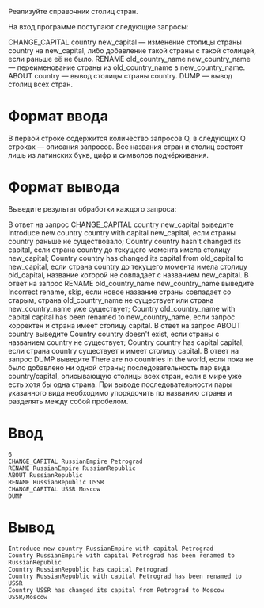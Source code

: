 Реализуйте справочник столиц стран.

На вход программе поступают следующие запросы:

CHANGE_CAPITAL country new_capital — изменение столицы страны country на new_capital, либо добавление такой страны с такой столицей, если раньше её не было.
RENAME old_country_name new_country_name — переименование страны из old_country_name в new_country_name.
ABOUT country — вывод столицы страны country.
DUMP — вывод столиц всех стран.

# Формат ввода
В первой строке содержится количество запросов Q, в следующих Q строках — описания запросов. Все названия стран и столиц состоят лишь из латинских букв, цифр и символов подчёркивания.

# Формат вывода
Выведите результат обработки каждого запроса:

В ответ на запрос CHANGE_CAPITAL country new_capital выведите
Introduce new country country with capital new_capital, если страны country раньше не существовало;
Country country hasn't changed its capital, если страна country до текущего момента имела столицу new_capital;
Country country has changed its capital from old_capital to new_capital, если страна country до текущего момента имела столицу old_capital, название которой не совпадает с названием new_capital.
В ответ на запрос RENAME old_country_name new_country_name выведите
Incorrect rename, skip, если новое название страны совпадает со старым, страна old_country_name не существует или страна new_country_name уже существует;
Country old_country_name with capital capital has been renamed to new_country_name, если запрос корректен и страна имеет столицу capital.
В ответ на запрос ABOUT country выведите
Country country doesn't exist, если страны с названием country не существует;
Country country has capital capital, если страна country существует и имеет столицу capital.
В ответ на запрос DUMP выведите
There are no countries in the world, если пока не было добавлено ни одной страны;
последовательность пар вида country/capital, описывающую столицы всех стран, если в мире уже есть хотя бы одна страна. При выводе последовательности пары указанного вида необходимо упорядочить по названию страны и разделять между собой пробелом.
# Ввод
```
6
CHANGE_CAPITAL RussianEmpire Petrograd
RENAME RussianEmpire RussianRepublic
ABOUT RussianRepublic
RENAME RussianRepublic USSR
CHANGE_CAPITAL USSR Moscow
DUMP
```
# Вывод
```
Introduce new country RussianEmpire with capital Petrograd
Country RussianEmpire with capital Petrograd has been renamed to RussianRepublic
Country RussianRepublic has capital Petrograd
Country RussianRepublic with capital Petrograd has been renamed to USSR
Country USSR has changed its capital from Petrograd to Moscow
USSR/Moscow
```